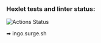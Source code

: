 ### Hexlet tests and linter status:

![Actions Status](https://github.com/Ingo-o/layout-designer-project-lvl1/workflows/LayoutDesigner%20CI/badge.svg)

➡ ingo.surge.sh
